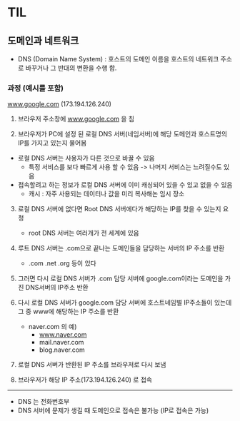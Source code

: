 # TIL

## 도메인과 네트워크

- DNS (Domain Name System) : 호스트의 도메인 이름을 호스트의 네트워크 주소로 바꾸거나 그 반대의 변환을 수행 함.

### 과정 (예시를 포함)

www.google.com (173.194.126.240)

1. 브라우저 주소창에 www.google.com 을 침

2. 브라우저가 PC에 설정 된 로컬 DNS 서버(네임서버)에 해당 도메인과 호스트명의 IP를 가지고 있는지 물어봄

- 로컬 DNS 서버는 사용자가 다른 것으로 바꿀 수 있음
  - 특정 서비스를 보다 빠르게 사용 할 수 있음 -> 나머지 서비스는 느려질수도 있음
- 접속할려고 하는 정보가 로컬 DNS 서버에 이미 캐싱되어 있을 수 있고 없을 수 있음
  - 캐시 : 자주 사용되는 데이터나 값을 미리 복사해논 임시 장소

3. 로컬 DNS 서버에 없다면 Root DNS 서버에다가 해당하는 IP를 찾을 수 있는지 요청

   - root DNS 서버는 여러개가 전 세계에 있음

4. 루트 DNS 서버는 .com으로 끝나는 도메인들을 담당하는 서버의 IP 주소를 반환

   - .com .net .org 등이 있다

5. 그러면 다시 로컬 DNS 서버가 .com 담당 서버에 google.com이라는 도메인을 가진 DNS서버의 IP주소 반환

6. 다시 로컬 DNS 서버가 google.com 담당 서버에 호스트네임별 IP주소들이 있는데 그 중 www에 해당하는 IP 주소를 반환

   - naver.com 의 예)
     - www.naver.com
     - mail.naver.com
     - blog.naver.com

7. 로컬 DNS 서버가 반환된 IP 주소를 브라우저로 다시 보냄

8. 브라우저가 해당 IP 주소(173.194.126.240) 로 접속

---

- DNS 는 전화번호부
- DNS 서버에 문제가 생길 때 도메인으로 접속은 불가능 (IP로 접속은 가능)
